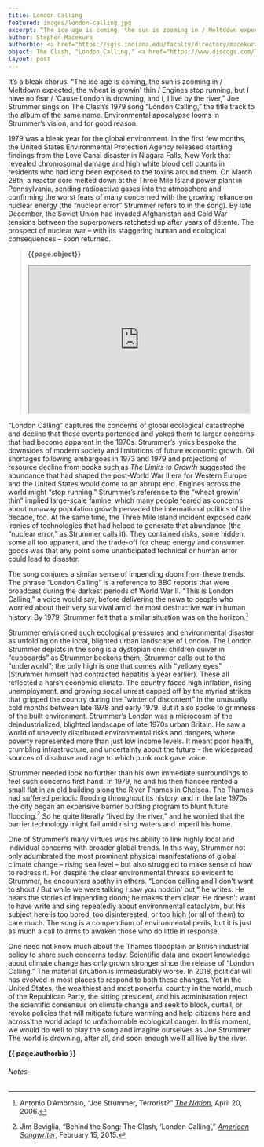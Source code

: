 ```yaml
---
title: London Calling
featured: images/london-calling.jpg
excerpt: “The ice age is coming, the sun is zooming in / Meltdown expected, the wheat is growin' thin / Engines stop running, but I have no fear / 'Cause London is drowning, and I, I live by the river.” Environmental apocalypse looms in Joe Strummer’s vision, and for good reason.
author: Stephen Macekura
authorbio: <a href="https://sgis.indiana.edu/faculty/directory/macekura-stephen.html">Stephen Macekura</a> is Assistant Professor of International Studies at Indiana University-Bloomington.
object: The Clash, "London Calling," <a href="https://www.discogs.com/The-Clash-London-Calling/release/9249889">London Calling</a>, Epic, E2-36328, 1979.
layout: post
---
```


It’s a bleak chorus. “The ice age is coming, the sun is zooming in / Meltdown expected, the wheat is growin' thin / Engines stop running, but I have no fear / 'Cause London is drowning, and I, I live by the river,” Joe Strummer sings on The Clash’s 1979 song “London Calling,” the title track to the album of the same name. Environmental apocalypse looms in Strummer’s vision, and for good reason.

1979 was a bleak year for the global environment. In the first few months, the United States Environmental Protection Agency released startling findings from the Love Canal disaster in Niagara Falls, New York that revealed chromosomal damage and high white blood cell counts in residents who had long been exposed to the toxins around them. On March 28th, a reactor core melted down at the Three Mile Island power plant in Pennsylvania, sending radioactive gases into the atmosphere and confirming the worst fears of many concerned with the growing reliance on nuclear energy (the “nuclear error” Strummer refers to in the song). By late December, the Soviet Union had invaded Afghanistan and Cold War tensions between the superpowers ratcheted up after years of détente. The prospect of nuclear war – with its staggering human and ecological consequences – soon returned.

>**{{page.object}}**
><iframe width="450" height="300" src="https://www.youtube.com/embed/EfK-WX2pa8c"></iframe>

“London Calling” captures the concerns of global ecological catastrophe and decline that these events portended and yokes them to larger concerns that had become apparent in the 1970s. Strummer’s lyrics bespoke the downsides of modern society and limitations of future economic growth. Oil shortages following embargoes in 1973 and 1979 and projections of resource decline from books such as *The Limits to Growth* suggested the abundance that had shaped the post-World War II era for Western Europe and the United States would come to an abrupt end. Engines across the world might “stop running.” Strummer’s reference to the “wheat growin’ thin” implied large-scale famine, which many people feared as concerns about runaway population growth pervaded the international politics of the decade, too. At the same time, the Three Mile Island incident exposed dark ironies of technologies that had helped to generate that abundance (the “nuclear error,” as Strummer calls it). They contained risks, some hidden, some all too apparent, and the trade-off for cheap energy and consumer goods was that any point some unanticipated technical or human error could lead to disaster.

The song conjures a similar sense of impending doom from these trends. The phrase “London Calling” is a reference to BBC reports that were broadcast during the darkest periods of World War II. “This is London Calling,” a voice would say, before delivering the news to people who worried about their very survival amid the most destructive war in human history. By 1979, Strummer felt that a similar situation was on the horizon.[^0474]

Strummer envisioned such ecological pressures and environmental disaster as unfolding on the local, blighted urban landscape of London. The London Strummer depicts in the song is a dystopian one: children quiver in “cupboards” as Strummer beckons them; Strummer calls out to the “underworld”; the only high is one that comes with “yellowy eyes” (Strummer himself had contracted hepatitis a year earlier). These all reflected a harsh economic climate. The country faced high inflation, rising unemployment, and growing social unrest capped off by the myriad strikes that gripped the country during the “winter of discontent” in the unusually cold months between late 1978 and early 1979. But it also spoke to grimness of the built environment. Strummer’s London was a microcosm of the deindustrialized, blighted landscape of late 1970s urban Britain. He saw a world of unevenly distributed environmental risks and dangers, where poverty represented more than just low income levels. It meant poor health, crumbling infrastructure, and uncertainty about the future - the widespread sources of disabuse and rage to which punk rock gave voice.

Strummer needed look no further than his own immediate surroundings to feel such concerns first hand. In 1979, he and his then fiancée rented a small flat in an old building along the River Thames in Chelsea. The Thames had suffered periodic flooding throughout its history, and in the late 1970s the city began an expensive barrier building program to blunt future flooding.[^25fd] So he quite literally “lived by the river,” and he worried that the barrier technology might fail amid rising waters and imperil his home.

One of Strummer’s many virtues was his ability to link highly local and individual concerns with broader global trends. In this way, Strummer not only adumbrated the most prominent physical manifestations of global climate change – rising sea level – but also struggled to make sense of how to redress it. For despite the clear environmental threats so evident to Strummer, he encounters apathy in others. “London calling and I don't want to shout / But while we were talking I saw you noddin' out,” he writes. He hears the stories of impending doom; he makes them clear. He doesn’t want to have write and sing repeatedly about environmental cataclysm, but his subject here is too bored, too disinterested, or too high (or all of them) to care much. The song is a compendium of environmental perils, but it is just as much a call to arms to awaken those who do little in response.

One need not know much about the Thames floodplain or British industrial policy to share such concerns today. Scientific data and expert knowledge about climate change has only grown stronger since the release of “London Calling.” The material situation is immeasurably worse. In 2018, political will has evolved in most places to respond to both these changes. Yet in the United States, the wealthiest and most powerful country in the world, much of the Republican Party, the sitting president, and his administration reject the scientific consensus on climate change and seek to block, curtail, or revoke policies that will mitigate future warming and help citizens here and across the world adapt to unfathomable ecological danger. In this moment, we would do well to play the song and imagine ourselves as Joe Strummer. The world is drowning, after all, and soon enough we’ll all live by the river.

**{{ page.authorbio }}**
###### Notes
[^0474]: Antonio D’Ambrosio, “Joe Strummer, Terrorist?” [*The Nation*](https://www.thenation.com/article/joe-strummer-terrorist/), April 20, 2006.
[^25fd]: Jim Beviglia, “Behind the Song: The Clash, ‘London Calling’,” [*American Songwriter*](https://americansongwriter.com/2015/02/behind-song-clash-london-calling/), February 15, 2015.

